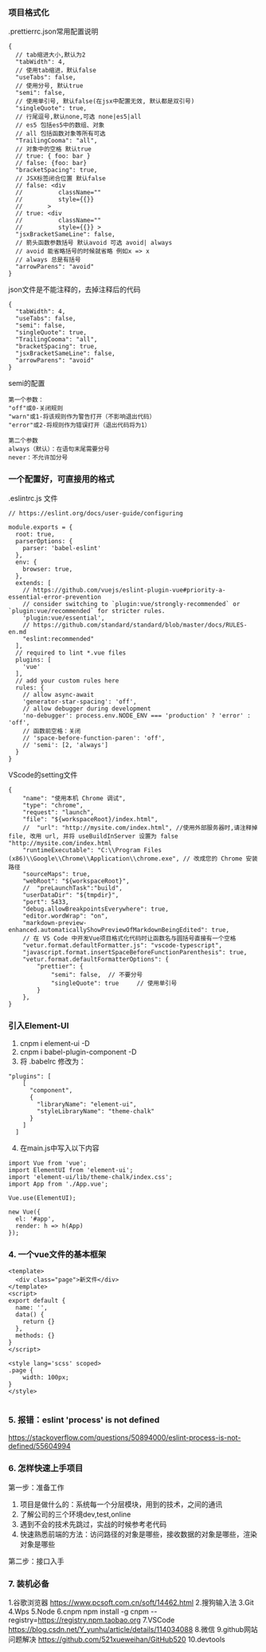 ### 项目格式化

.prettierrc.json常用配置说明
```
{
  // tab缩进大小,默认为2
  "tabWidth": 4,
  // 使用tab缩进，默认false
  "useTabs": false,
  // 使用分号, 默认true
  "semi": false,
  // 使用单引号, 默认false(在jsx中配置无效, 默认都是双引号)
  "singleQuote": true,
  // 行尾逗号,默认none,可选 none|es5|all
  // es5 包括es5中的数组、对象
  // all 包括函数对象等所有可选
  "TrailingCooma": "all",
  // 对象中的空格 默认true
  // true: { foo: bar }
  // false: {foo: bar}
  "bracketSpacing": true,
  // JSX标签闭合位置 默认false
  // false: <div
  //          className=""
  //          style={{}}
  //       >
  // true: <div
  //          className=""
  //          style={{}} >
  "jsxBracketSameLine": false,
  // 箭头函数参数括号 默认avoid 可选 avoid| always
  // avoid 能省略括号的时候就省略 例如x => x
  // always 总是有括号
  "arrowParens": "avoid"
}
```
json文件是不能注释的，去掉注释后的代码
```
{
  "tabWidth": 4,
  "useTabs": false,
  "semi": false,
  "singleQuote": true,
  "TrailingCooma": "all",
  "bracketSpacing": true,
  "jsxBracketSameLine": false,
  "arrowParens": "avoid"
}
```

semi的配置
```
第一个参数：
"off"或0-关闭规则
"warn"或1-将该规则作为警告打开（不影响退出代码）
"error"或2-将规则作为错误打开（退出代码将为1）

第二个参数
always（默认）：在语句末尾需要分号
never：不允许加分号
```

### 一个配置好，可直接用的格式
.eslintrc.js 文件
```
// https://eslint.org/docs/user-guide/configuring

module.exports = {
  root: true,
  parserOptions: {
    parser: 'babel-eslint'
  },
  env: {
    browser: true,
  },
  extends: [
    // https://github.com/vuejs/eslint-plugin-vue#priority-a-essential-error-prevention
    // consider switching to `plugin:vue/strongly-recommended` or `plugin:vue/recommended` for stricter rules.
    'plugin:vue/essential', 
    // https://github.com/standard/standard/blob/master/docs/RULES-en.md
    "eslint:recommended"
  ],
  // required to lint *.vue files
  plugins: [
    'vue'
  ],
  // add your custom rules here
  rules: {
    // allow async-await
    'generator-star-spacing': 'off',
    // allow debugger during development
    'no-debugger': process.env.NODE_ENV === 'production' ? 'error' : 'off',
    // 函数前空格：关闭
    // 'space-before-function-paren': 'off',
    // 'semi': [2, 'always']
  }
}
```
VScode的setting文件
```
{
    "name": "使用本机 Chrome 调试",
    "type": "chrome",
    "request": "launch",
    "file": "${workspaceRoot}/index.html",
    //  "url": "http://mysite.com/index.html", //使用外部服务器时,请注释掉 file, 改用 url, 并将 useBuildInServer 设置为 false "http://mysite.com/index.html
    "runtimeExecutable": "C:\\Program Files (x86)\\Google\\Chrome\\Application\\chrome.exe", // 改成您的 Chrome 安装路径
    "sourceMaps": true,
    "webRoot": "${workspaceRoot}",
    //  "preLaunchTask":"build",
    "userDataDir": "${tmpdir}",
    "port": 5433,
    "debug.allowBreakpointsEverywhere": true,
    "editor.wordWrap": "on",
    "markdown-preview-enhanced.automaticallyShowPreviewOfMarkdownBeingEdited": true,
    // 在 VS Code 中开发Vue项目格式化代码时让函数名与圆括号直接有一个空格
    "vetur.format.defaultFormatter.js": "vscode-typescript",
    "javascript.format.insertSpaceBeforeFunctionParenthesis": true,
    "vetur.format.defaultFormatterOptions": {
        "prettier": {
            "semi": false,  // 不要分号
            "singleQuote": true     // 使用单引号
        }
    },
}
```

### 引入Element-UI
1. cnpm i element-ui -D
2. cnpm i babel-plugin-component -D
3. 将 .babelrc 修改为：
```
"plugins": [
    [
      "component",
      {
        "libraryName": "element-ui",
        "styleLibraryName": "theme-chalk"
      }
    ]
  ]
```
4. 在main.js中写入以下内容
```
import Vue from 'vue';
import ElementUI from 'element-ui';
import 'element-ui/lib/theme-chalk/index.css';
import App from './App.vue';

Vue.use(ElementUI);

new Vue({
  el: '#app',
  render: h => h(App)
});
```

### 4. 一个vue文件的基本框架
```
<template>
  <div class="page">新文件</div>
</template>
<script>
export default {
  name: '',
  data() {
    return {}
  },
  methods: {}
}
</script>

<style lang='scss' scoped>
.page {
    width: 100px;
}
</style>


```

### 5. 报错：eslint 'process' is not defined
https://stackoverflow.com/questions/50894000/eslint-process-is-not-defined/55604994

### 6. 怎样快速上手项目
第一步：准备工作
1. 项目是做什么的：系统每一个分层模块，用到的技术，之间的通讯
2. 了解公司的三个环境dev,test,online
3. 遇到不会的技术先跳过，实战的时候参考老代码
4. 快速熟悉前端的方法：访问路径的对象是哪些，接收数据的对象是哪些，渲染对象是哪些

第二步：接口入手

### 7. 装机必备
1.谷歌浏览器
https://www.pcsoft.com.cn/soft/14462.html
2.搜狗输入法
3.Git
4.Wps
5.Node
6.cnpm 
npm install -g cnpm --registry=https://registry.npm.taobao.org
7.VSCode
https://blog.csdn.net/Y_yunhu/article/details/114034088
8.微信
9.github网站问题解决
https://github.com/521xueweihan/GitHub520
10.devtools
